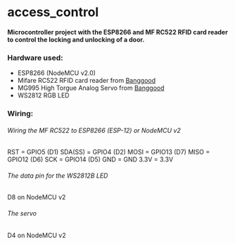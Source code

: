# access_control
#### Microcontroller project with the ESP8266 and MF RC522 RFID card reader to control the locking and unlocking of a door.

### Hardware used:
- ESP8266 (NodeMCU v2.0)
- Mifare RC522 RFID card reader from [Banggood](https://www.banggood.com/RC522-Chip-IC-Card-Induction-Module-RFID-Reader-p-81067.html?cur_warehouse=CN)
- MG995 High Torgue Analog Servo from [Banggood](https://www.banggood.com/MG995-High-Torgue-Mental-Gear-Analog-Servo-p-73885.html?rmmds=myorder&cur_warehouse=CN)
- WS2812 RGB LED

### Wiring:

###### Wiring the MF RC522 to ESP8266 (ESP-12) or NodeMCU v2
RST     = GPIO5 (D1)
SDA(SS) = GPIO4 (D2)
MOSI    = GPIO13 (D7)
MISO    = GPIO12 (D6)
SCK     = GPIO14 (D5)
GND     = GND 
3.3V    = 3.3V

###### The data pin for the WS2812B LED
D8 on NodeMCU v2

###### The servo
D4 on NodeMCU v2 


